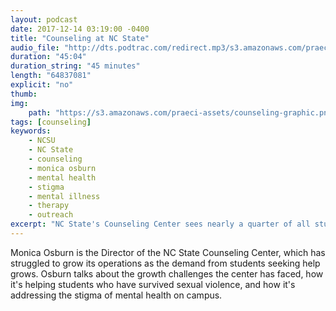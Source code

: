 ```yaml
---
layout: podcast
date: 2017-12-14 03:19:00 -0400
title: "Counseling at NC State"
audio_file: "http://dts.podtrac.com/redirect.mp3/s3.amazonaws.com/praeci-podcast/005%2C+Counseling+at+NC+State.mp3"
duration: "45:04"
duration_string: "45 minutes"
length: "64837081"
explicit: "no"
thumb:
img:
    path: "https://s3.amazonaws.com/praeci-assets/counseling-graphic.png"
tags: [counseling]
keywords:
    - NCSU
    - NC State
    - counseling
    - monica osburn
    - mental health
    - stigma
    - mental illness
    - therapy
    - outreach
excerpt: "NC State's Counseling Center sees nearly a quarter of all students."
---
```

Monica Osburn is the Director of the NC State Counseling Center, which has struggled to grow its operations as the demand from students seeking help grows. Osburn talks about the growth challenges the center has faced, how it's helping students who have survived sexual violence, and how it's addressing the stigma of mental health on campus.